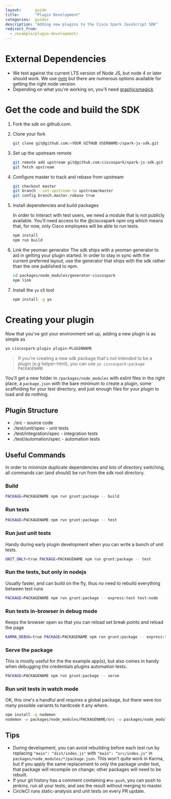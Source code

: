 ```yaml
---
layout:      guide
title:       "Plugin Development"
categories:  guides
description: "Adding new plugins to the Cisco Spark JavaScript SDK"
redirect_from:
  - /example/plugin-development/
---
```


# External Dependencies

- We test against the current LTS version of Node JS, but node 4 or later should work. We use [nvm](https://github.com/creationix/nvm) but there are numerous options available for getting the right node version.
- Depending on what you're working on, you'll need [graphicsmagick](http://www.graphicsmagick.org/)

# Get the code and build the SDK

1. Fork the sdk on github.com.
2. Clone your fork

    ```bash
    git clone git@github.com:<YOUR GITHUB USERNAME>/spark-js-sdk.git
    ```

3. Set up the upstream remote

    ```bash
    git remote add upstream git@github.com:ciscospark/spark-js-sdk.git
    git fetch upstream
    ```

4. Configure master to track and rebase from upstream

    ```bash
    git checkout master
    git branch --set-upstream-to upstream/master
    git config branch.master.rebase true
    ```

5. Install dependencies and build packages

    In order to interact with test users, we need a module that is not publicly available. You'll need access to the @ciscospark npm org which means that, for now, only Cisco employees will be able to run tests.

    ```bash
    npm install
    npm run build
    ```

6. Link the yeoman generator
    The sdk ships with a yeoman generator to aid in getting your plugin started. In order to stay in sync with the current preferred layout, use the generator that ships with the sdk rather than the one published to npm.

    ```bash
    cd packages/node_modules/generator-ciscospark
    npm link
    ```

7. Install the `yo` cli tool

    ```bash
    npm install -g yo
    ```

# Creating your plugin

Now that you've got your environment set up, adding a new plugin is as simple as

```bash
yo ciscospark:plugin plugin-PLUGINNAME
```

> If you're creating a new sdk package that's not intended to be a plugin (e.g helper-html), you can use `yo ciscospark:package PACKAGENAME`

You'll get a new folder in `/packages/node_modules` with eslint files in the right place, a `package.json` with the bare minimum to create a plugin, some scaffolding for your test directory, and just enough files for your plugin to load and do nothing.

## Plugin Structure

- ./src - source code
- ./test/unit/spec - unit tests
- ./test/integration/spec - integration tests
- ./test/automation/spec - automation tests

## Useful Commands

In order to minimize duplicate dependencies and lots of directory switching, all commands can (and should) be run from the sdk root directory.

### Build

```bash
PACKAGE=PACKAGENAME npm run grunt:package -- build
```

### Run tests

```bash
PACKAGE=PACKAGENAME npm run grunt:package -- test
```

### Run just unit tests
Handy during early plugin development when you can write a bunch of unit tests.

```bash
UNIT_ONLY=true PACKAGE=PACKAGENAME npm run grunt:package -- test
```

### Run the tests, but only in nodejs
Usually faster, and can build on the fly, thus no need to rebuild everything between test runs

```bash
PACKAGE=PACKAGENAME npm run grunt:package -- express:test test:node
```

### Run tests in-browser in debug mode
Keeps the browser open so that you can reload set break points and reload the page

```bash
KARMA_DEBUG=true PACKAGE=PACKAGENAME npm run grunt:package -- express:test test:browser
```

### Serve the package
This is mostly useful for the the example app(s), but also comes in handy when debugging the credentials plugins automation tests.

```bash
PACKAGE=PACKAGENAME npm run grunt:package -- serve
```

### Run unit tests in watch mode

OK, this one's a handful and requires a global package, but there were too many possible variants to hardcode it any where.

```bash
npm install -g nodemon
nodemon -w packages/node_modules/PACKAGENAME/src -w packages/node_modules/PACKAGENAME/test -x "UNIT_ONLY=true PACKAGE=PACKAGENAME npm run --silent grunt:package express:test test:node"
```

## Tips
- During development, you can avoid rebuilding before each test run by replacing `"main": "dist/index.js"` with `"main": "src/index.js"` in `packages/node_modules/*/package.json`. This won't quite work in Karma, but if you apply the same replacement to *only* the package under test, that package will recompile on change; other packages will need to be rebuilt.
- If your git history has a comment containing `#no-push`, you can push to jenkins, run all your tests, and see the result without merging to master.
- CircleCI runs static-analysis and unit tests on every PR update.
